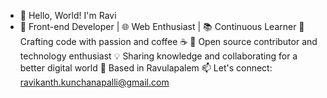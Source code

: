 - 👋 Hello, World! I'm Ravi
- 🚀 Front-end Developer | 🌐 Web Enthusiast | 📚 Continuous Learner
🔧 Crafting code with passion and coffee ☕
🌟 Open source contributor and technology enthusiast
💡 Sharing knowledge and collaborating for a better digital world
📍 Based in Ravulapalem
📫 Let's connect: ravikanth.kunchanapalli@gmail.com
